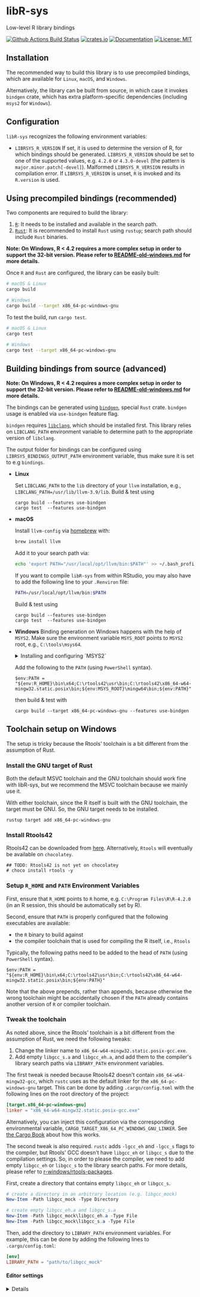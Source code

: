 # libR-sys

Low-level R library bindings

[![Github Actions Build Status](https://github.com/extendr/libR-sys/workflows/Tests/badge.svg)](https://github.com/extendr/libR-sys/actions)
[![crates.io](https://img.shields.io/crates/v/libR-sys.svg)](https://crates.io/crates/libR-sys)
[![Documentation](https://docs.rs/libR-sys/badge.svg)](https://docs.rs/libR-sys)
[![License: MIT](https://img.shields.io/badge/License-MIT-yellow.svg)](https://opensource.org/licenses/MIT)

## Installation

The recommended way to build this library is to use precompiled bindings, which are available for `Linux`, `macOS`, and `Windows`.

Alternatively, the library can be built from source, in which case it invokes `bindgen` crate, which has extra platform-specific dependencies (including `msys2` for `Windows`).

## Configuration

`libR-sys` recognizes the following environment variables:

- `LIBRSYS_R_VERSION` If set, it is used to determine the version of R, for which bindings should be generated. `LIBRSYS_R_VERSION` should be set to one of the supported values, e.g. `4.2.0` or `4.3.0-devel` (the pattern is `major.minor.patch[-devel]`). Malformed `LIBRSYS_R_VERSION` results in compilation error. If `LIBRSYS_R_VERSION` is unset, `R` is invoked and its `R.version` is used.

## Using precompiled bindings (recommended)

Two components are required to build the library:

1. [`R`](https://cran.r-project.org/): It needs to be installed and available in the search path.
2. [`Rust`](https://www.rust-lang.org/learn/get-started): It is recommended to install `Rust` using `rustup`; search path should include `Rust` binaries.

**Note: On Windows, R < 4.2 requires a more complex setup in order to support the 32-bit version. Please refer to [README-old-windows.md](./README-old-windows.md) for more details.**

Once `R` and `Rust` are configured, the library can be easily built:

```bash
# macOS & Linux
cargo build

# Windows
cargo build --target x86_64-pc-windows-gnu
```

To test the build, run `cargo test`.

```bash
# macOS & Linux
cargo test

# Windows
cargo test --target x86_64-pc-windows-gnu
```

## Building bindings from source (advanced)

**Note: On Windows, R < 4.2 requires a more complex setup in order to support the 32-bit version. Please refer to [README-old-windows.md](./README-old-windows.md) for more details.**

The bindings can be generated using [`bindgen`](https://github.com/rust-lang/rust-bindgen), special `Rust` crate.
`bindgen` usage is enabled via `use-bindgen` feature flag.

`bindgen` requires [`libclang`](https://clang.llvm.org/docs/Tooling.html), which should be installed first.
This library relies on `LIBCLANG_PATH` environment variable to determine path to the appropriate version of `libclang`.

The output folder for bindings can be configured using `LIBRSYS_BINDINGS_OUTPUT_PATH` environment variable, thus make sure it is set to e.g `bindings`.

- **Linux**

  Set `LIBCLANG_PATH` to the `lib` directory of your `llvm` installation, e.g.,
  `LIBCLANG_PATH=/usr/lib/llvm-3.9/lib`. Build & test using

  ```shell
  cargo build --features use-bindgen
  cargo test  --features use-bindgen 
  ```

- **macOS**

  Install `llvm-config` via [homebrew](https://brew.sh/) with:

  ```bash
  brew install llvm
  ```

  Add it to your search path via:

  ```bash
  echo 'export PATH="/usr/local/opt/llvm/bin:$PATH"' >> ~/.bash_profile
  ```

  If you want to compile `libR-sys` from within RStudio, you may also have to add the following line to your `.Renviron` file:

  ```bash
  PATH=/usr/local/opt/llvm/bin:$PATH
  ```

  Build & test using
  
  ```shell
  cargo build --features use-bindgen
  cargo test  --features use-bindgen 
  ```

- **Windows**
  Binding generation on Windows happens with the help of `MSYS2`.
  Make sure the environment variable `MSYS_ROOT` points to `MSYS2` root, e.g., `C:\tools\msys64`.

  <details>
    <summary>Installing and configuring `MSYS2`</summary>

    Install `MSYS2`. Here is an example using `chocolatey`:

    ```shell
    choco install msys2 -y
    ```

    Set up `MSYS_ROOT` environment variable.
    Install `clang` and `mingw`-toolchains (assuming `PowerShell` syntax)

    ```pwsh
    &"$env:MSYS_ROOT\usr\bin\bash" -l -c "pacman -S --noconfirm mingw-w64-x86_64-clang mingw-w64-x86_64-toolchain"
    ```

  </details>

  Add the following to the `PATH` (using `PowerShell` syntax).

  ```pwsh
  $env:PATH = "${env:R_HOME}\bin\x64;C:\rtools42\usr\bin;C:\rtools42\x86_64-w64-mingw32.static.posix\bin;${env:MSYS_ROOT}\mingw64\bin;${env:PATH}"
  ```

  then build & test with

  ```pwsh
  cargo build --target x86_64-pc-windows-gnu --features use-bindgen
  ```

## Toolchain setup on Windows

The setup is tricky because the Rtools' toolchain is a bit different from the
assumption of Rust.

### Install the GNU target of Rust

Both the default MSVC toolchain and the GNU toolchain should work fine with
libR-sys, but we recommend the MSVC toolchain because we mainly use it.

With either toolchain, since the R itself is built with the GNU toolchain, the
target must be GNU. So, the GNU target needs to be installed.

```shell
rustup target add x86_64-pc-windows-gnu
```

### Install Rtools42

Rtools42 can be downloaded from [here][rtools_website]. Alternatively, `Rtools`
will eventually be available on `chocolatey`.

[rtools_website]: https://cran.r-project.org/bin/windows/Rtools/rtools42/rtools.html

```shell
## TODO: Rtools42 is not yet on chocolatey
# choco install rtools -y
```

### Setup `R_HOME` and  `PATH` Environment Variables

First, ensure that `R_HOME` points to `R` home, e.g. `C:\Program Files\R\R-4.2.0`
(in an R session, this should be automatically set by R).

Second, ensure that `PATH` is properly configured that the following executables
are available:

- the `R` binary to build against
- the compiler toolchain that is used for compiling the R itself, i.e., `Rtools`

Typically, the following paths need to be added to the head of `PATH` (using
`PowerShell` syntax).

```pwsh
$env:PATH = "${env:R_HOME}\bin\x64;C:\rtools42\usr\bin;C:\rtools42\x86_64-w64-mingw32.static.posix\bin;${env:PATH}"
```

Note that the above prepends, rather than appends, because otherwise the wrong
toolchain might be accidentally chosen if the `PATH` already contains another
version of `R` or compiler toolchain.

### Tweak the toolchain

As noted above, since the Rtools' toolchain is a bit different from the
assumption of Rust, we need the following tweaks:

1. Change the linker name to `x86_64-w64-mingw32.static.posix-gcc.exe`.
2. Add empty `libgcc_s.a` and `libgcc_eh.a`, and add them to the compiler's
   library search paths via `LIBRARY_PATH` environment variables.

The first tweak is needed because Rtools42 doesn't contain
`x86_64-w64-mingw32-gcc`, which `rustc` uses as the default linker for the
`x86_64-pc-windows-gnu` target. This can be done by adding `.cargo/config.toml`
with the following lines on the root directory of the project:

``` toml
[target.x86_64-pc-windows-gnu]
linker = "x86_64-w64-mingw32.static.posix-gcc.exe"
```

Alternatively, you can inject this configuration via the corresponding
environmental variable, `CARGO_TARGET_X86_64_PC_WINDOWS_GNU_LINKER`. See [the
Cargo Book] about how this works.

[The Cargo Book]: https://doc.rust-lang.org/cargo/reference/config.html#environment-variables

The second tweak is also required. `rustc` adds `-lgcc_eh` and `-lgcc_s` flags
to the compiler, but Rtools' GCC doesn't have `libgcc_eh` or `libgcc_s` due to
the compilation settings. So, in order to please the compiler, we need to add
empty `libgcc_eh` or `libgcc_s` to the library search paths. For more details,
please refer to [r-windows/rtools-packages].

[r-windows/rtools-packages]: https://github.com/r-windows/rtools-packages/blob/2407b23f1e0925bbb20a4162c963600105236318/mingw-w64-gcc/PKGBUILD#L313-L316

First, create a directory that contains empty `libgcc_eh` or `libgcc_s`.

``` ps1
# create a directory in an arbitrary location (e.g. libgcc_mock)
New-Item -Path libgcc_mock -Type Directory

# create empty libgcc_eh.a and libgcc_s.a
New-Item -Path libgcc_mock\libgcc_eh.a -Type File
New-Item -Path libgcc_mock\libgcc_s.a -Type File
```

Then, add the directory to `LIBRARY_PATH` environment variables. For example, this can be done
by adding the following lines to `.cargo/config.toml`:

``` toml
[env]
LIBRARY_PATH = "path/to/libgcc_mock"
```

#### Editor settings

<details>

Rust-analyzer might need some settings. For example, if you are using VS Code, you probably need to add the following options to `.vscode/settings.json`.

``` json
{
    // The target needs to be GNU
    "rust-analyzer.cargo.target": "x86_64-pc-windows-gnu",
    // Specify "use-bindgen" for developing R-devel.
    "rust-analyzer.cargo.features": [],
    "terminal.integrated.env.windows": {
        "R_HOME": "C:/Program Files/R/R-4.2.2",
        "PATH": "${env:R_HOME}/bin/x64;C:/rtools42/x86_64-w64-mingw32.static.posix/bin;C:/rtools42/usr/bin;${env:PATH}"
    }
}
```

</details>
